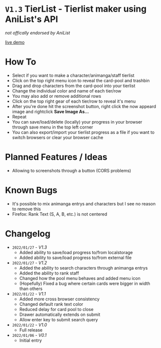 # `V1.3` TierList - Tierlist maker using AniList's API

_not offically endorsed by AniList_

[live demo](https://anzuftnw.github.io/live-demo/tl/)

# How To

- Select if you want to make a character/animanga/staff tierlist
- Click on the top right menu icon to reveal the card-pool and trashbin
- Drag and drop characters from the card-pool into your tierlist
- Change the individual color and name of each tier/row
- You may also add or remove additional rows
- Click on the top right gear of each tier/row to reveal it's menu
- After you're done hit the screenshot button, right click the now appeard image and rightclick **Save Image As...**
- Repeat
- You can save/load/delete (locally) your progress in your browser through save menu in the top left corner
- You can also export/import your tierlist progress as a file if you want to switch browsers or clear your browser cache

# Planned Features / Ideas

- Allowing to screenshots through a button (CORS problems)

# Known Bugs

- It's possible to mix animanga entrys and characters but I see no reason to remove this
- Firefox: Rank Text (S, A, B, etc.) is not centered

# Changelog

- `2022/01/27` - _V1.3_
  - Added ability to save/load progress to/from localstorage
  - Added ability to save/load progress to/from external file
- `2022/01/27` - _V1.2_
  - Added the ability to search characters through animanga entrys
  - Added the ability to rank staff
  - Changed how the pool menu behaves and added menu icon
  - (Hopefully) Fixed a bug where certain cards were bigger in width than others
- `2022/01/22` - _V1.1_
  - Added more cross browser consistency
  - Changed default rank text color
  - Reduced delay for card pool to close
  - Drawer automatically extends on submit
  - Allow enter key to submit search query
- `2022/01/22` - _V1.0_
  - Full release
- `2022/01/06` - _V0.1_
  - Initial entry
